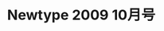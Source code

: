 ---
logo: images/other/Newtype200910月号.jpg
title: Newtype 2009 10月号
subTitle: 内含凉宫卷头特辑

category: 其他

hasResource: true
downloadList:
  - intro: 云盘 提取码:zqec
    size: 70.9MB
    link: https://pan.baidu.com/s/1uKFxJN6Dl3NoZqz6LQOXXQ

downloadContent: |
  やあ、なっがーい夏休みが終わってみんな元気にしてるっかな？ それにしてもＳＯＳ団のみんなは元気っだねー！さっそく映画を撮りはじめたみたいでわたしもお呼ばれされたよ。 そうそう今月号は表紙から特集までみくる尽くしだねっ！ 巻頭特集は「朝比奈ミクルの冒険　Episode00」に密着取材だって？ みくるの直撃インタビュー？それに団長代理の石原立也さんのメッセージは興味深いお話が聞けるからおすすめっさー。 ＥＤテーマを歌っている３人娘のコメントもあるから今月も大いにたのしんでくれたらうれしいね！ おっと、忘れちゃいけない！表紙のみくるのイラストの図書カードプレゼントもあるっからねっ！<br><br>
  ☆注目の記事をチェック☆<br>
  ◇涼宮ハルヒの憂鬱<br>
  「涼宮ハルヒの憂鬱」表紙＆巻頭大特集！<br>
  秋公開の大注目映画「朝比奈ミクルの冒険」！　石原立也団長代理の解説で制作秘話に迫る。 主演女優みくるの魅力も満載
---